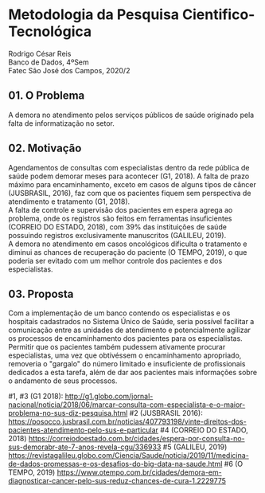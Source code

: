 # Metodologia da Pesquisa Cientifico-Tecnológica
Rodrigo César Reis <br>
Banco de Dados, 4ºSem <br>
Fatec São José dos Campos, 2020/2 <br>

## 01. O Problema
A demora no atendimento pelos serviços públicos de saúde originado pela falta de informatização no setor.
<br>

## 02. Motivação
Agendamentos de consultas com especialistas dentro da rede pública de saúde podem demorar meses para acontecer (G1, 2018). A falta de prazo máximo para encaminhamento, exceto em casos de alguns tipos de câncer (JUSBRASIL, 2016), faz com que os pacientes fiquem sem perspectiva de atendimento e tratamento (G1, 2018).<br>
A falta de controle e supervisão dos pacientes em espera agrega ao problema, onde os registros são feitos em ferramentas insuficientes (CORREIO DO ESTADO, 2018), com 39% das instituições de saúde possuindo registros exclusivamente manuscritos (GALILEU, 2019).<br>
A demora no atendimento em casos oncológicos dificulta o tratamento e diminui as chances de recuperação do paciente (O TEMPO, 2019), o que poderia ser evitado com um melhor controle dos pacientes e dos especialistas.<br>

## 03. Proposta
Com a implementação de um banco contendo os especialistas e os hospitais cadastrados no Sistema Único de Saúde, seria possível facilitar a comunicação entre as unidades de atendimento e potencialmente agilizar os processos de encaminhamento dos pacientes para os especialistas. Permitir que os pacientes também pudessem ativamente procurar especialistas, uma vez que obtivéssem o encaminhamento apropriado, removeria o "gargalo" do número limitado e insuficiente de profissionais dedicados a esta tarefa, além de dar aos pacientes mais informações sobre o andamento de seus processos.


#1, #3 (G1 2018): http://g1.globo.com/jornal-nacional/noticia/2018/06/marcar-consulta-com-especialista-e-o-maior-problema-no-sus-diz-pesquisa.html
#2 (JUSBRASIL 2016): https://posocco.jusbrasil.com.br/noticias/407793198/vinte-direitos-dos-pacientes-atendimento-pelo-sus-e-particular
#4 (CORREIO DO ESTADO, 2018) https://correiodoestado.com.br/cidades/espera-por-consulta-no-sus-demorabr-ate-7-anos-revela-cgu/336933
#5 (GALILEU, 2019) https://revistagalileu.globo.com/Ciencia/Saude/noticia/2019/11/medicina-de-dados-promessas-e-os-desafios-do-big-data-na-saude.html
#6 (O TEMPO, 2019) https://www.otempo.com.br/cidades/demora-em-diagnosticar-cancer-pelo-sus-reduz-chances-de-cura-1.2229775

